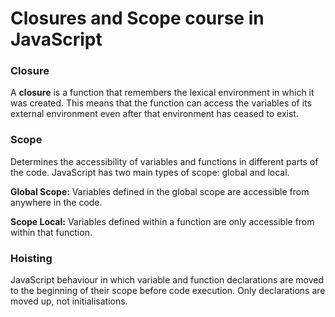 # Closures and Scope course in JavaScript

### Closure

A **closure** is a function that remembers the lexical environment in which it was created. 
This means that the function can access the variables of its external environment even 
after that environment has ceased to exist.

### Scope

Determines the accessibility of variables and functions in different parts of the code.
JavaScript has two main types of scope: global and local.

**Global Scope:** Variables defined in the global scope are accessible from anywhere in the code.

**Scope Local:** Variables defined within a function are only accessible from within that function.

### Hoisting

JavaScript behaviour in which variable and function declarations are moved to the beginning of 
their scope before code execution. Only declarations are moved up, not initialisations.